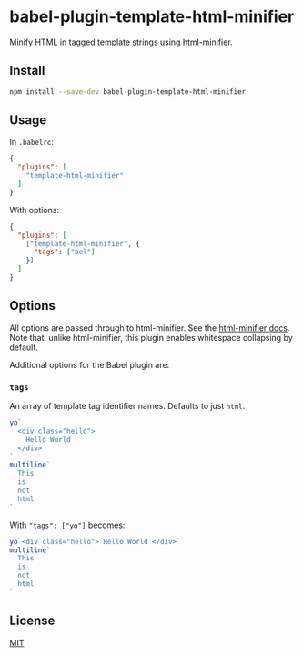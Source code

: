 # babel-plugin-template-html-minifier

Minify HTML in tagged template strings using [html-minifier](https://github.com/kangax/html-minifier).

## Install

```bash
npm install --save-dev babel-plugin-template-html-minifier
```

## Usage

In `.babelrc`:

```json
{
  "plugins": [
    "template-html-minifier"
  ]
}
```

With options:

```json
{
  "plugins": [
    ["template-html-minifier", {
      "tags": ["bel"]
    }]
  ]
}
```

## Options

All options are passed through to html-minifier. See the [html-minifier docs](https://github.com/kangax/html-minifier#options-quick-reference).
Note that, unlike html-minifier, this plugin enables whitespace collapsing by default.

Additional options for the Babel plugin are:

### `tags`

An array of template tag identifier names. Defaults to just `html`.

```js
yo`
  <div class="hello">
    Hello World
  </div>
`
multiline`
  This
  is
  not
  html
`
```

With `"tags": ["yo"]` becomes:

```js
yo`<div class="hello"> Hello World </div>`
multiline`
  This
  is
  not
  html
`
```

## License

[MIT](./LICENSE)
